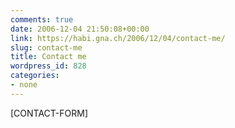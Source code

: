 ```yaml
---
comments: true
date: 2006-12-04 21:50:08+00:00
link: https://habi.gna.ch/2006/12/04/contact-me/
slug: contact-me
title: Contact me
wordpress_id: 828
categories:
- none
---
```


[CONTACT-FORM]
